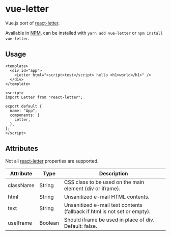# vue-letter

Vue.js port of [react-letter](https://github.com/mat-sz/react-letter).

Available in [NPM](https://npmjs.com/package/vue-letter), can be installed with `yarn add vue-letter` or `npm install vue-letter`.

## Usage

```
<template>
  <div id="app">
    <Letter html="<script>test</script> hello <h1>world</h1>" />
  </div>
</template>

<script>
import Letter from "react-letter";

export default {
  name: "App",
  components: {
    Letter,
  },
};
</script>
```

## Attributes

Not all [react-letter](https://github.com/mat-sz/react-letter) properties are supported.

| Attribute | Type    | Description                                                              |
| --------- | ------- | ------------------------------------------------------------------------ |
| className | String  | CSS class to be used on the main element (div or iframe).                |
| html      | String  | Unsanitized e-mail HTML contents.                                        |
| text      | String  | Unsanitized e-mail text contents (fallback if html is not set or empty). |
| useIframe | Boolean | Should iframe be used in place of div. Default: false.                   |
